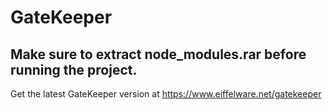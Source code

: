 # GateKeeper


## Make sure to extract node_modules.rar before running the project. 

Get the latest GateKeeper version at https://www.eiffelware.net/gatekeeper